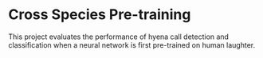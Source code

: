 # Cross Species Pre-training
This project evaluates the performance of hyena call detection and classification when a neural network is first pre-trained on human laughter.
